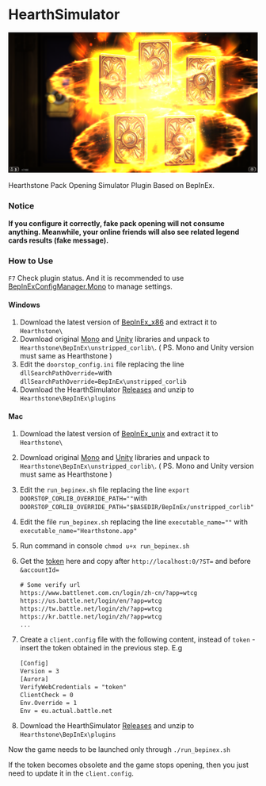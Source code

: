 # HearthSimulator

![HearthSimulator](./res.png)

Hearthstone Pack Opening Simulator Plugin Based on BepInEx.

### Notice

**If you configure it correctly, fake pack opening will not consume anything. Meanwhile, your online friends will also see related legend cards results (fake message).**

### How to Use

`F7` Check plugin status. And it is recommended to use [BepInExConfigManager.Mono](https://github.com/sinai-dev/BepInExConfigManager/releases) to manage settings.

#### Windows

1. Download the latest version of [BepInEx_x86](https://github.com/BepInEx/BepInEx/releases) and extract it to  `Hearthstone\` 
2. Download original [Mono](https://unity.bepinex.dev/corlibs/2019.4.37.zip) and [Unity](https://unity.bepinex.dev/libraries/2019.4.37.zip) libraries and unpack to `Hearthstone\BepInEx\unstripped_corlib\`. ( PS. Mono and Unity version must same as Hearthstone ) 
3. Edit the `doorstop_config.ini` file replacing the line `dllSearchPathOverride=`with `dllSearchPathOverride=BepInEx\unstripped_corlib` 
4. Download the HearthSimulator [Releases](https://github.com/Pik-4/HearthSimulator/releases) and unzip to  `Hearthstone\BepInEx\plugins` 

#### Mac

1. Download the latest version of [BepInEx_unix](https://github.com/BepInEx/BepInEx/releases) and extract it to  `Hearthstone\` 

2. Download original [Mono](https://unity.bepinex.dev/corlibs/2019.4.37.zip) and [Unity](https://unity.bepinex.dev/libraries/2019.4.37.zip) libraries and unpack to `Hearthstone\BepInEx\unstripped_corlib\`. ( PS. Mono and Unity version must same as Hearthstone ) 

3. Edit the `run_bepinex.sh` file replacing the line `export DOORSTOP_CORLIB_OVERRIDE_PATH=""`with `DOORSTOP_CORLIB_OVERRIDE_PATH="$BASEDIR/BepInEx/unstripped_corlib"` 

4. Edit the file `run_bepinex.sh` replacing the line `executable_name=""` with `executable_name="Hearthstone.app"` 

5. Run command in console `chmod u+x run_bepinex.sh`

6. Get the [token](https://eu.battle.net/login/en-us/?app=wtcg) here and copy after `http://localhost:0/?ST=` and before `&accountId=`

   ```
   # Some verify url
   https://www.battlenet.com.cn/login/zh-cn/?app=wtcg
   https://us.battle.net/login/en/?app=wtcg
   https://tw.battle.net/login/zh/?app=wtcg
   https://kr.battle.net/login/zh/?app=wtcg
   ...
   ```

7. Create a `client.config` file with the following content, instead of `token` - insert the token obtained in the previous step. E.g

   ```
   [Config]
   Version = 3
   [Aurora]
   VerifyWebCredentials = "token"
   ClientCheck = 0
   Env.Override = 1
   Env = eu.actual.battle.net
   ```

8. Download the HearthSimulator [Releases](https://github.com/Pik-4/HearthSimulator/releases) and unzip to  `Hearthstone\BepInEx\plugins` 

Now the game needs to be launched only through `./run_bepinex.sh`

If the token becomes obsolete and the game stops opening, then you just need to update it in the `client.config`.

